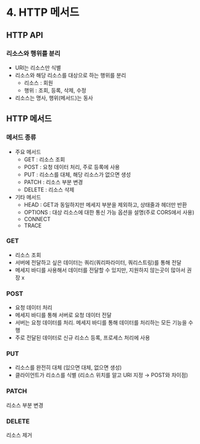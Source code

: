 # 4. HTTP 메서드

## HTTP API

### 리소스와 행위를 분리

- URI는 리소스만 식별
- 리소스와 해당 리소스를 대상으로 하는 행위를 분리
    - 리소스 : 회원
    - 행위 : 조회, 등록, 삭제, 수정
- 리소스는 명사, 행위(메서드)는 동사

## HTTP 메서드

### 메서드 종류

- 주요 메서드
    - GET : 리소스 조회
    - POST : 요청 데이터 처리, 주로 등록에 사용
    - PUT : 리소스를 대체, 해당 리소스가 없으면 생성
    - PATCH : 리소스 부분 변경
    - DELETE : 리소스 삭제
- 기타 메서드
    - HEAD : GET과 동일하지만 메세지 부분을 제외하고, 상태줄과 헤더만 반환
    - OPTIONS : 대상 리소스에 대한 통신 가능 옵션을 설명(주로 CORS에서 사용)
    - CONNECT
    - TRACE

### GET

- 리소스 조회
- 서버에 전달하고 싶은 데이터는 쿼리(쿼리파라미터, 쿼리스트링)를 통해 전달
- 메세지 바디를 사용해서 데이터를 전달할 수 있지만, 지원하지 않는곳이 많아서 권장 x

### POST

- 요청 데이터 처리
- 메세지 바디를 통해 서버로 요청 데이터 전달
- 서버는 요청 데이터를 처리. 메세지 바디를 통해 데이터를 처리하는 모든 기능을 수행
- 주로 전달된 데이터로 신규 리소스 등록, 프로세스 처리에 사용

### PUT

- 리소스를 완전히 대체 (있으면 대체, 없으면 생성)
- 클라이언트가 리소스를 식별 (리소스 위치를 알고 URI 지정 → POST와 차이점)

### PATCH

리소스 부분 변경

### DELETE

리소스 제거
